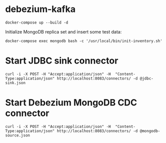 # debezium-kafka

```
docker-compose up --build -d
```

Initialize MongoDB replica set and insert some test data:
```
docker-compose exec mongodb bash -c '/usr/local/bin/init-inventory.sh'
```

# Start JDBC sink connector

```
curl -i -X POST -H "Accept:application/json" -H  "Content-Type:application/json" http://localhost:8083/connectors/ -d @jdbc-sink.json
```

# Start Debezium MongoDB CDC connector
```
curl -i -X POST -H "Accept:application/json" -H  "Content-Type:application/json" http://localhost:8083/connectors/ -d @mongodb-source.json
```
